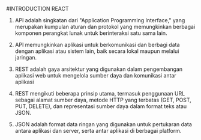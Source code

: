 #INTRODUCTION REACT
1. API adalah singkatan dari "Application Programming Interface," yang merupakan kumpulan aturan dan protokol yang memungkinkan berbagai komponen perangkat lunak untuk berinteraksi satu sama lain.

2. API memungkinkan aplikasi untuk berkomunikasi dan berbagi data dengan aplikasi atau sistem lain, baik secara lokal maupun melalui jaringan.

3.  REST adalah gaya arsitektur yang digunakan dalam pengembangan aplikasi web untuk mengelola sumber daya dan komunikasi antar aplikasi

4. REST mengikuti beberapa prinsip utama, termasuk penggunaan URL sebagai alamat sumber daya, metode HTTP yang terbatas (GET, POST, PUT, DELETE), dan representasi sumber daya dalam format teks atau JSON.

5. JSON adalah format data ringan yang digunakan untuk pertukaran data antara aplikasi dan server, serta antar aplikasi di berbagai platform.